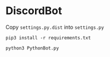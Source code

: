 DiscordBot
==========

Copy `settings.py.dist` into `settings.py`

`pip3 install -r requirements.txt`

`python3 PythonBot.py`

